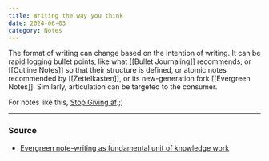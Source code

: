 ```yaml
---
title: Writing the way you think
date: 2024-06-03
category: Notes
---
```


The format of writing can change based on the intention of writing. It can be rapid logging bullet points, like what [[Bullet Journaling]] recommends, or [[Outline Notes]] so that their structure is defined, or atomic notes recommended by [[Zettelkasten]], or its new-generation fork [[Evergreen Notes]]. Similarly, articulation can be targeted to the consumer. 

For notes like this, [Stop Giving af](https://joelhooks.com/on-writing-more).;)

---
### Source
- [Evergreen note-writing as fundamental unit of knowledge work](https://notes.andymatuschak.org/z3SjnvsB5aR2ddsycyXofbYR7fCxo7RmKW2be)